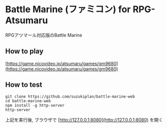# Battle Marine (ファミコン) for RPG-Atsumaru

RPGアツマール対応版のBattle Marine

## How to play

[https://game.nicovideo.jp/atsumaru/games/gm9680](https://game.nicovideo.jp/atsumaru/games/gm9680)

## How to test

```
git clone https://github.com/suzukiplan/battle-marine-web
cd battle-marine-web
npm install -g http-server
http-server
```

上記を実行後, ブラウザで [http://127.0.0.1:8080](http://127.0.0.1:8080) を開く
